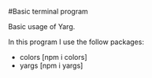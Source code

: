 #Basic terminal program

Basic usage of Yarg.

In this program I use the follow packages:
  - colors [npm i colors]
  - yargs [npm i yargs]

